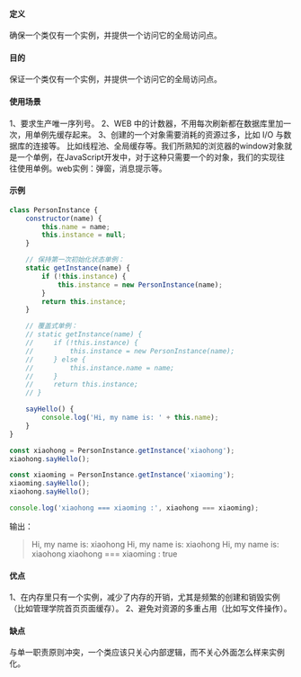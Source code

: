 #### 定义
确保一个类仅有一个实例，并提供一个访问它的全局访问点。

#### 目的
保证一个类仅有一个实例，并提供一个访问它的全局访问点。

#### 使用场景
1、要求生产唯一序列号。
2、WEB 中的计数器，不用每次刷新都在数据库里加一次，用单例先缓存起来。
3、创建的一个对象需要消耗的资源过多，比如 I/O 与数据库的连接等。
比如线程池、全局缓存等。我们所熟知的浏览器的window对象就是一个单例，在JavaScript开发中，对于这种只需要一个的对象，我们的实现往往使用单例。web实例：弹窗，消息提示等。

#### 示例
```javascript
class PersonInstance {
    constructor(name) {
        this.name = name;
        this.instance = null;
    }

    // 保持第一次初始化状态单例：
    static getInstance(name) {
        if (!this.instance) {
            this.instance = new PersonInstance(name);
        }
        return this.instance;
    }

    // 覆盖式单例：
    // static getInstance(name) {
    //     if (!this.instance) {
    //         this.instance = new PersonInstance(name);
    //     } else {
    //         this.instance.name = name;
    //     }
    //     return this.instance;
    // }

    sayHello() {
        console.log('Hi, my name is: ' + this.name);
    }
}

const xiaohong = PersonInstance.getInstance('xiaohong');
xiaohong.sayHello();

const xiaoming = PersonInstance.getInstance('xiaoming');
xiaoming.sayHello();
xiaohong.sayHello();

console.log('xiaohong === xiaoming :', xiaohong === xiaoming);
```
输出：
> Hi, my name is: xiaohong
Hi, my name is: xiaohong
Hi, my name is: xiaohong
xiaohong === xiaoming : true

#### 优点
1、在内存里只有一个实例，减少了内存的开销，尤其是频繁的创建和销毁实例（比如管理学院首页页面缓存）。
2、避免对资源的多重占用（比如写文件操作）。

#### 缺点
与单一职责原则冲突，一个类应该只关心内部逻辑，而不关心外面怎么样来实例化。